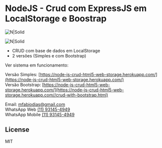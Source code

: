 # NodeJS - Crud com ExpressJS em LocalStorage e Boostrap

![N|Solid](https://raw.githubusercontent.com/mfabiodias/node-js-crud-local-storage/master/img/layout/node-js-crud-local-storage-single.png)

![N|Solid](https://raw.githubusercontent.com/mfabiodias/node-js-crud-local-storage/master/img/layout/node-js-crud-local-storage-bootstrap.png)

  - CRUD com base de dados em LocalStorage
  - 2 versões (Simples e com Bootstrap)

Ver sistema em funcionamento: <br />

Versão Simples: [https://node-js-crud-html5-web-storage.herokuapp.com/](https://node-js-crud-html5-web-storage.herokuapp.com/)<br />
Versão Bootstrap: [https://node-js-crud-html5-web-storage.herokuapp.com/](https://node-js-crud-html5-web-storage.herokuapp.com//crud-with-bootstrap.html)<br />

Email: [mfabiodias@gmail.com](mailto:mfabiodias@gmail.com)<br />
WhatsApp Web [(11) 93145-4949](https://web.whatsapp.com/send?phone=5511931454949)<br />
WhatsApp Mobile [(11) 93145-4949](https://api.whatsapp.com/send?phone=5511931454949)<br />

License
----
MIT
